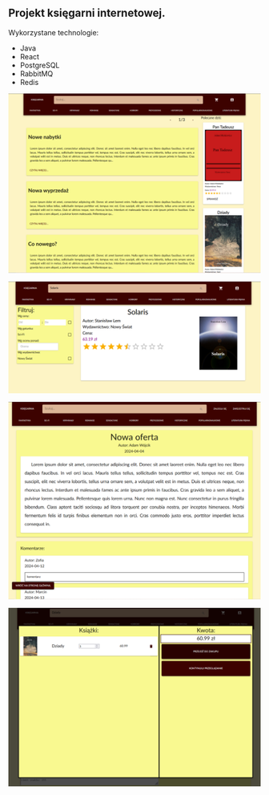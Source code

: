 ## Projekt księgarni internetowej.

Wykorzystane technologie:
- Java
- React
- PostgreSQL
- RabbitMQ
- Redis

![screen1](/img/Screen1.png)

![screen2](/img/Screen2.png)

![screen3](/img/Screen3.png)

![screen4](/img/Screen4.png)
